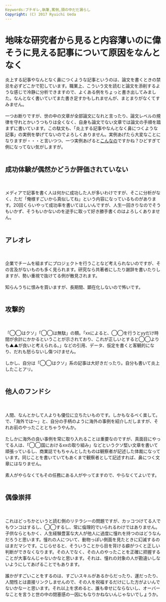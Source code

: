 ```yaml
---
Keywords:ブチギレ,執筆,罵倒,頭の中だだ漏らし
Copyright: (C) 2017 Ryuichi Ueda
---
```


# 地味な研究者から見ると内容薄いのに偉そうに見える記事について原因をなんとなく
炎上する記事やなんとなく鼻につくような記事というのは、論文を書くときの禁忌を必ずどこかで犯しています。職業上、こういう文を読むと論文を添削するような感じで冷静に分析できますので、よくある例をちょっと書き出してみました。なんとなく書いていてまた書き足すかもしれませんが、まとまりがなくてすみません。<br />
<br />
一つお断りですが、世の中の文章が全部論文になれと言ったり、論文レベルの規律を守れとかいうつもりは全くなく、自身も論文でない文章では論文の手順を踏まずに書いています。この駄文も、「炎上する記事やなんとなく鼻につくような記事」の実例を挙げてないのでよろしくありません。実例あげたら大変なことになりますが・・・と言いつつ、一つ実例あげると<a href="https://m.newspicks.com/news/651502/body/">こんなの</a>ですかね？ひどすぎて例になってない気がしますが。<br />
<br />
<h2>成功体験が偶然かどうか評価されていない</h2><br />
<br />
メディアで記事を書く人は何かに成功した人が多いわけですが、そこに分析がなく、ただ「俺様すごいから真似してね」という内容になっているものがあります。20回くらいやって成功率を書いてほしいんですが、人生一回きりなのでそうもいかず、そうもいかないのを逆手に取って好き勝手書くのはよろしくありません。<br />
<br />
<h2>アレオレ</h2><br />
<br />
企業でチームを組まずにプロジェクトを行うことなど考えられないのですが、その言及がないものも多く見られます。研究なら共著者にしたり謝辞を書いたりしますが、勢い重視で抜けてる例が散見されます。<br />
<br />
知らんうちに恨みを買いますが、長期間、顕在化しないので怖いです。<br />
<br />
<h2>攻撃的</h2><br />
<br />
「◯◯はクソ」「◯◯は無駄」の類。「xxによると、◯◯を行うとyyだけ時間が余計にかかるということが示されており、これが正しいとすると◯◯よりも▲▲が良いと考えられる。」などの引用、データ、仮定を書くと客観的になり、だれも怒らないし傷つけません。<br />
<br />
しかし、自分は「◯◯はクソ」系の記事は大好きだったり。自分も書いて炎上したことアリ。<br />
<br />
<h2>他人のフンドシ</h2><br />
<br />
人間、なんとかして人よりも優位に立ちたいものです。しかもなるべく楽して。で、「海外では〜」と、自分の手柄のように海外の事例を紹介しだしますが、それお前のやったこととちゃうやんか。<br />
<br />
たしかに海外の良い事例を常に取り入れることは重要なのですが、真面目にやってる人は、「◯◯国におけるxxの取り組み」などというクソ堅い文章を書いて頑張っているし、商業誌でもちゃんとしたものは観察者が記述した体裁になっています。同じことを書いていてもあくまで観察者として記述すれば、鼻につく文章にはなりません。<br />
<br />
素人がやらなくてもその任務にある人がやってますので、やらなくてよいです。<br />
<br />
<h2>偶像崇拝</h2><br />
<br />
これはどっちかというと読む側のリテラシーの問題ですが、カッコつけてる人でもウンコはするし、◯◯するし、常に倫理的でいられるわけではありません。子供ならともかく、人生経験豊富な大人が他人に過度に憧れを持つのはどうなんだろうと思います。憧れの人について、動物っぽい側面を見たときに幻滅するのはまだマシです。こじらせると、そういうことから目を背ける癖がつくと正しい判断ができなくなります。その人でなく、その人のやったことを正確に把握することが大事なんじゃないかなと思います。それは、憧れの対象の人が勘違いしないようにしてあげることでもあります。<br />
<br />
誰かがすごいことをするのは、すごいスキルがあるからだったり、運だったり、人間性とは直接リンクしませんので、その人を祝福するだけにした方がよいんでないかなーと思います。それ以上を求めると、誰も幸せにならないし、オーバーなことを言うと世の中の閉塞感の一因にもなりかねないんじゃないでしょうか。<br />

